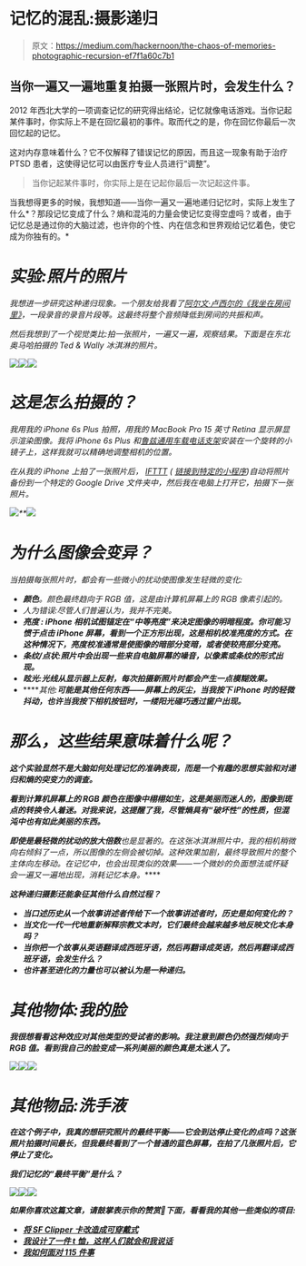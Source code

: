 # 记忆的混乱:摄影递归

> 原文：<https://medium.com/hackernoon/the-chaos-of-memories-photographic-recursion-ef7f1a60c7b1>

## 当你一遍又一遍地重复拍摄一张照片时，会发生什么？

2012 年西北大学的一项调查记忆的研究得出结论，记忆就像电话游戏。当你记起某件事时，你实际上不是在回忆最初的事件。取而代之的是，你在回忆你最后一次回忆起的记忆。

这对内存意味着什么？它不仅解释了错误记忆的原因，而且这一现象有助于治疗 PTSD 患者，这使得记忆可以由医疗专业人员进行“调整”。

> 当你记起某件事时，你实际上是在记起你最后一次记起这件事。

当我想得更多的时候，我想知道——当你一遍又一遍地递归记忆时，实际上发生了什么*？那段记忆变成了什么？熵和混沌的力量会使记忆变得空虚吗？或者，由于记忆总是通过你的大脑过滤，也许你的个性、内在信念和世界观给记忆着色，使它成为你独有的。*

# *实验:照片的照片*

*我想进一步研究这种递归现象。一个朋友给我看了[阿尔文·卢西尔的《我坐在房间里》](https://en.wikipedia.org/wiki/I_Am_Sitting_in_a_Room)，一段录音的录音片段等。这最终将整个音频降低到房间的共振和声。*

*然后我想到了一个视觉类比:拍一张照片，一遍又一遍，观察结果。下面是在东北奥马哈拍摄的 Ted & Wally 冰淇淋的照片。*

*![](img/3518dadf9f9336c5a1f3ad7827305b20.png)**![](img/75f7a72990ab7d46774f20b8aa1e301e.png)**![](img/f8e00f85c1c4dc244b843623a9900bd0.png)*

# *这是怎么拍摄的？*

*我用我的 iPhone 6s Plus 拍照，用我的 MacBook Pro 15 英寸 Retina 显示屏显示渲染图像。我将 iPhone 6s Plus 和[鲁兹通用车载电话支架](http://amzn.to/2vCeONM)安装在一个旋转的小镜子上，这样我就可以精确地调整相机的位置。*

*在从我的 iPhone 上拍了一张照片后， [IFTTT](http://ifttt.com) ( [链接到特定的小程序](https://ifttt.com/applets/58663251d-automatically-back-up-your-iphone-photos-to-google-drive))自动将照片备份到一个特定的 Google Drive 文件夹中，然后我在电脑上打开它，拍摄下一张照片。*

*![](img/c6dc5605ef286657d5baeeeee906b750.png)**![](img/1f411100009550f7ddd5dde7ed0a8cc5.png)*

# *为什么图像会变异？*

*当拍摄每张照片时，都会有一些微小的扰动使图像发生轻微的变化:*

*   ***颜色**。颜色最终趋向于 RGB 值，这是由计算机屏幕上的 RGB 像素引起的。*
*   *人为错误:尽管人们普遍认为，我并不完美。*
*   *****亮度** : iPhone 相机试图锚定在“中等亮度”来决定图像的明暗程度。你可能习惯于点击 iPhone 屏幕，看到一个正方形出现，这是相机校准亮度的方式。在这种情况下，亮度校准通常是使图像的暗部分变暗，或者使较亮部分变亮。***
*   ***条纹/点状:照片中会出现一些来自电脑屏幕的噪音，以像素或条纹的形式出现。***
*   *****眩光**:光线从显示器上反射，每次拍摄新照片时都会产生一点模糊效果。***
*   *****其他:**可能是其他任何东西——屏幕上的灰尘，当我按下 iPhone 时的轻微抖动，也许当我按下相机按钮时，一缕阳光碰巧透过窗户出现。***

# ***那么，这些结果意味着什么呢？***

***这个实验显然不是大脑如何处理记忆的准确表现，而是一个有趣的思想实验和对递归和熵的突变力的调查。***

***看到计算机屏幕上的 RGB 颜色在图像中栩栩如生，这是美丽而迷人的，图像到斑点的转换令人着迷。对我来说，这提醒了我，尽管熵具有“破坏性”的性质，但混沌中也有如此美丽的东西。***

***即使是最轻微的扰动的放大倍数**也是显著的。在这张冰淇淋照片中，我的相机稍微向右倾斜了一点，所以图像的左侧会被切掉。这种效果加剧，最终导致照片的整个主体向左移动。在记忆中，也会出现类似的效果——一个微妙的负面想法或怀疑会一遍又一遍地出现，消耗记忆本身。*****

***这种递归摄影还能象征其他什么自然过程？***

*   ***当口述历史从一个故事讲述者传给下一个故事讲述者时，历史是如何变化的？***
*   ***当文化一代一代地重新解释宗教文本时，它们最终会越来越多地反映文化本身吗？***
*   ***当你把一个故事从英语翻译成西班牙语，然后再翻译成英语，然后再翻译成西班牙语，会发生什么？***
*   ***也许甚至进化的力量也可以被认为是一种递归。***

# ***其他物体:我的脸***

***我很想看看这种效应对其他类型的受试者的影响。我注意到颜色仍然强烈倾向于 RGB 值。看到我自己的脸变成一系列美丽的颜色真是太迷人了。***

***![](img/902154a6adaadb45b80168e18eebbe62.png)******![](img/06fc765b88a627d18068a8aef2115dde.png)******![](img/ab8dcd4f343a7e10271f07d4df359778.png)***

# ***其他物品:洗手液***

***在这个例子中，我真的想研究照片的最终平衡——它会到达停止变化的点吗？这张照片拍摄时间最长，但我最终看到了一个普通的蓝色屏幕，在拍了几张照片后，它停止了变化。***

***我们记忆的“最终平衡”是什么？***

***![](img/e2867b067b1a092481e8c4966a58c4a6.png)******![](img/02fa8784e4277496acbd56e1b1c60e54.png)******![](img/53b3e669d1599e461af451a9f162b194.png)***

***如果你喜欢这篇文章，请鼓掌表示你的赞赏👏下面，看看我的其他一些类似的项目:***

*   ***[将 SF Clipper 卡改造成可穿戴式](https://hackernoon.com/transform-the-sf-transit-clipper-card-into-a-wearable-2f32b59e40ae)***
*   ***[我设计了一件 t 恤，这样人们就会和我说话](/@stervy/hacking-social-interaction-with-t-shirts-6f57b6edcf37)***
*   ***[我如何面对 115 件事](https://hackernoon.com/how-i-live-my-115-things-53558259575b)***